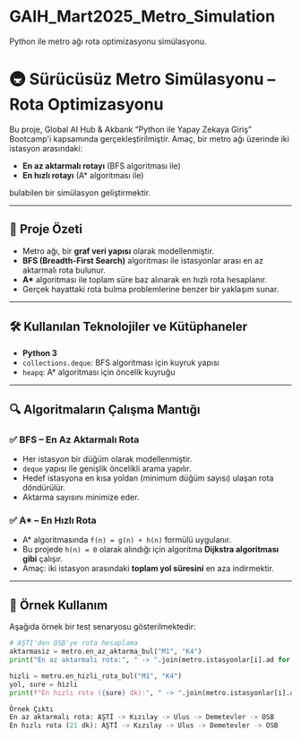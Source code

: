 # GAIH_Mart2025_Metro_Simulation
Python ile metro ağı rota optimizasyonu simülasyonu.


# 🚇 Sürücüsüz Metro Simülasyonu – Rota Optimizasyonu

Bu proje, Global AI Hub & Akbank “Python ile Yapay Zekaya Giriş” Bootcamp'i kapsamında gerçekleştirilmiştir. Amaç, bir metro ağı üzerinde iki istasyon arasındaki:
- **En az aktarmalı rotayı** (BFS algoritması ile)
- **En hızlı rotayı** (A* algoritması ile)

bulabilen bir simülasyon geliştirmektir.

---

## 📌 Proje Özeti

- Metro ağı, bir **graf veri yapısı** olarak modellenmiştir.
- **BFS (Breadth-First Search)** algoritması ile istasyonlar arası en az aktarmalı rota bulunur.
- **A\*** algoritması ile toplam süre baz alınarak en hızlı rota hesaplanır.
- Gerçek hayattaki rota bulma problemlerine benzer bir yaklaşım sunar.

---

## 🛠️ Kullanılan Teknolojiler ve Kütüphaneler

- **Python 3**
- `collections.deque`: BFS algoritması için kuyruk yapısı
- `heapq`: A* algoritması için öncelik kuyruğu

---

## 🔍 Algoritmaların Çalışma Mantığı

### ✅ BFS – En Az Aktarmalı Rota

- Her istasyon bir düğüm olarak modellenmiştir.
- `deque` yapısı ile genişlik öncelikli arama yapılır.
- Hedef istasyona en kısa yoldan (minimum düğüm sayısı) ulaşan rota döndürülür.
- Aktarma sayısını minimize eder.

### ✅ A* – En Hızlı Rota

- A* algoritmasında `f(n) = g(n) + h(n)` formülü uygulanır.
- Bu projede `h(n) = 0` olarak alındığı için algoritma **Dijkstra algoritması gibi** çalışır.
- Amaç: iki istasyon arasındaki **toplam yol süresini** en aza indirmektir.

---

## 🚀 Örnek Kullanım

Aşağıda örnek bir test senaryosu gösterilmektedir:

```python
# AŞTİ'den OSB'ye rota hesaplama
aktarmasiz = metro.en_az_aktarma_bul("M1", "K4")
print("En az aktarmalı rota:", " -> ".join(metro.istasyonlar[i].ad for i in aktarmasiz))

hizli = metro.en_hizli_rota_bul("M1", "K4")
yol, sure = hizli
print(f"En hızlı rota ({sure} dk):", " -> ".join(metro.istasyonlar[i].ad for i in yol))

Örnek Çıktı
En az aktarmalı rota: AŞTİ -> Kızılay -> Ulus -> Demetevler -> OSB
En hızlı rota (21 dk): AŞTİ -> Kızılay -> Ulus -> Demetevler -> OSB
